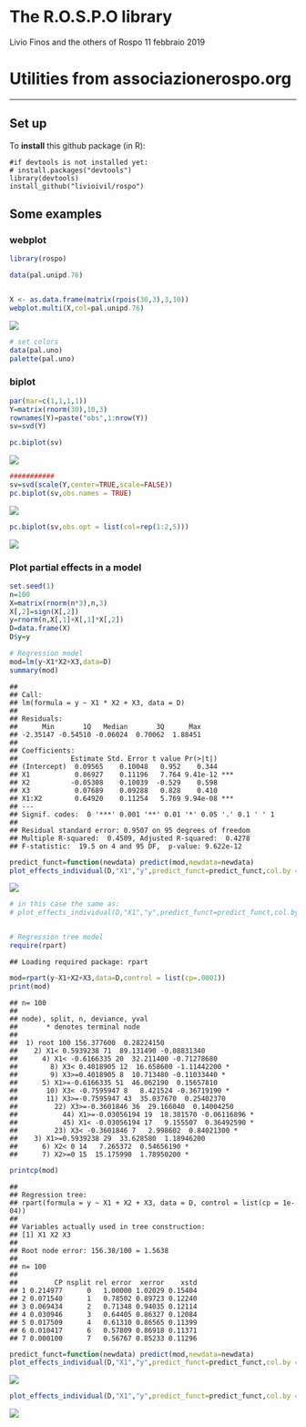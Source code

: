The R.O.S.P.O library
================
Livio Finos and the others of Rospo
11 febbraio 2019

Utilities from associazionerospo.org
====================================

------------------------------------------------------------------------

Set up
------

To **install** this github package (in R):

    #if devtools is not installed yet: 
    # install.packages("devtools") 
    library(devtools)
    install_github("livioivil/rospo")

Some examples
-------------

### webplot

``` r
library(rospo)

data(pal.unipd.76)


X <- as.data.frame(matrix(rpois(30,3),3,10))
webplot.multi(X,col=pal.unipd.76)
```

![](README_files/figure-markdown_github/unnamed-chunk-1-1.png)

``` r
# set colors
data(pal.uno)
palette(pal.uno)
```

### biplot

``` r
par(mar=c(1,1,1,1))
Y=matrix(rnorm(30),10,3)
rownames(Y)=paste("obs",1:nrow(Y))
sv=svd(Y)

pc.biplot(sv)
```

![](README_files/figure-markdown_github/unnamed-chunk-2-1.png)

``` r
###########
sv=svd(scale(Y,center=TRUE,scale=FALSE))
pc.biplot(sv,obs.names = TRUE)
```

![](README_files/figure-markdown_github/unnamed-chunk-2-2.png)

``` r
pc.biplot(sv,obs.opt = list(col=rep(1:2,5)))
```

![](README_files/figure-markdown_github/unnamed-chunk-2-3.png)

### Plot partial effects in a model

``` r
set.seed(1)
n=100
X=matrix(rnorm(n*3),n,3)
X[,2]=sign(X[,2])
y=rnorm(n,X[,1]+X[,1]*X[,2])
D=data.frame(X)
D$y=y

# Regression model
mod=lm(y~X1*X2+X3,data=D)
summary(mod)
```

    ## 
    ## Call:
    ## lm(formula = y ~ X1 * X2 + X3, data = D)
    ## 
    ## Residuals:
    ##      Min       1Q   Median       3Q      Max 
    ## -2.35147 -0.54510 -0.06024  0.70062  1.88451 
    ## 
    ## Coefficients:
    ##             Estimate Std. Error t value Pr(>|t|)    
    ## (Intercept)  0.09565    0.10048   0.952    0.344    
    ## X1           0.86927    0.11196   7.764 9.41e-12 ***
    ## X2          -0.05308    0.10039  -0.529    0.598    
    ## X3           0.07689    0.09288   0.828    0.410    
    ## X1:X2        0.64920    0.11254   5.769 9.94e-08 ***
    ## ---
    ## Signif. codes:  0 '***' 0.001 '**' 0.01 '*' 0.05 '.' 0.1 ' ' 1
    ## 
    ## Residual standard error: 0.9507 on 95 degrees of freedom
    ## Multiple R-squared:  0.4509, Adjusted R-squared:  0.4278 
    ## F-statistic:  19.5 on 4 and 95 DF,  p-value: 9.622e-12

``` r
predict_funct=function(newdata) predict(mod,newdata=newdata)
plot_effects_individual(D,"X1","y",predict_funct=predict_funct,col.by = D$X2)
```

![](README_files/figure-markdown_github/unnamed-chunk-3-1.png)

``` r
# in this case the same as:
# plot_effects_individual(D,"X1","y",predict_funct=predict_funct,col.by = D$X2,center_effs = FALSE)


# Regression tree model
require(rpart)
```

    ## Loading required package: rpart

``` r
mod=rpart(y~X1+X2+X3,data=D,control = list(cp=.0001))
print(mod)
```

    ## n= 100 
    ## 
    ## node), split, n, deviance, yval
    ##       * denotes terminal node
    ## 
    ##  1) root 100 156.377600  0.28224150  
    ##    2) X1< 0.5939238 71  89.131490 -0.08831340  
    ##      4) X1< -0.6166335 20  32.211400 -0.71278680  
    ##        8) X3< 0.4018905 12  16.658600 -1.11442200 *
    ##        9) X3>=0.4018905 8  10.713480 -0.11033440 *
    ##      5) X1>=-0.6166335 51  46.062190  0.15657810  
    ##       10) X3< -0.7595947 8   8.421524 -0.36719190 *
    ##       11) X3>=-0.7595947 43  35.037670  0.25402370  
    ##         22) X3>=-0.3601846 36  29.166040  0.14004250  
    ##           44) X1>=-0.03056194 19  18.381570 -0.06116896 *
    ##           45) X1< -0.03056194 17   9.155507  0.36492590 *
    ##         23) X3< -0.3601846 7   2.998602  0.84021300 *
    ##    3) X1>=0.5939238 29  33.628580  1.18946200  
    ##      6) X2< 0 14   7.265372  0.54656190 *
    ##      7) X2>=0 15  15.175990  1.78950200 *

``` r
printcp(mod)
```

    ## 
    ## Regression tree:
    ## rpart(formula = y ~ X1 + X2 + X3, data = D, control = list(cp = 1e-04))
    ## 
    ## Variables actually used in tree construction:
    ## [1] X1 X2 X3
    ## 
    ## Root node error: 156.38/100 = 1.5638
    ## 
    ## n= 100 
    ## 
    ##         CP nsplit rel error  xerror    xstd
    ## 1 0.214977      0   1.00000 1.02029 0.15404
    ## 2 0.071540      1   0.78502 0.89723 0.12240
    ## 3 0.069434      2   0.71348 0.94035 0.12114
    ## 4 0.030946      3   0.64405 0.86327 0.12084
    ## 5 0.017509      4   0.61310 0.86565 0.11399
    ## 6 0.010417      6   0.57809 0.86918 0.11371
    ## 7 0.000100      7   0.56767 0.85233 0.11296

``` r
predict_funct=function(newdata) predict(mod,newdata=newdata)
plot_effects_individual(D,"X1","y",predict_funct=predict_funct,col.by = D$X2)
```

![](README_files/figure-markdown_github/unnamed-chunk-3-2.png)

``` r
plot_effects_individual(D,"X1","y",predict_funct=predict_funct,col.by = D$X2,center_effs = FALSE)
```

![](README_files/figure-markdown_github/unnamed-chunk-3-3.png)
